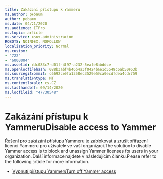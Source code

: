 ```yaml
---
title: Zakázání přístupu k Yammeru
ms.author: pebaum
author: pebaum
ms.date: 04/21/2020
ms.audience: ITPro
ms.topic: article
ms.service: o365-administration
ROBOTS: NOINDEX, NOFOLLOW
localization_priority: Normal
ms.custom:
- "722"
- "6000004"
ms.assetid: ddc083c7-d01f-4f97-a232-5eafe8abddce
ms.openlocfilehash: 088b3abf4b46b4a3f0424bae1d5549c6ab50963b
ms.sourcegitcommit: c6692ce0fa1358ec3529e59ca0ecdfdea4cdc759
ms.translationtype: MT
ms.contentlocale: cs-CZ
ms.lasthandoff: 09/14/2020
ms.locfileid: "47730548"
---
```

# <a name="disable-access-to-yammer"></a><span data-ttu-id="739da-102">Zakázání přístupu k Yammeru</span><span class="sxs-lookup"><span data-stu-id="739da-102">Disable access to Yammer</span></span>

<span data-ttu-id="739da-103">Řešení pro zakázání přístupu Yammeru je zablokovat a zrušit přiřazení licencí Yammeru pro uživatele ve vaší organizaci.</span><span class="sxs-lookup"><span data-stu-id="739da-103">The solution to disable Yammer access is to block and unassign Yammer licenses for users in your organization.</span></span> <span data-ttu-id="739da-104">Další informace najdete v následujícím článku.</span><span class="sxs-lookup"><span data-stu-id="739da-104">Please refer to the following article for more information.</span></span>
  
- [<span data-ttu-id="739da-105">Vypnutí přístupu Yammeru</span><span class="sxs-lookup"><span data-stu-id="739da-105">Turn off Yammer access</span></span>](https://docs.microsoft.com/yammer/manage-yammer-users/turn-off-user-access)
